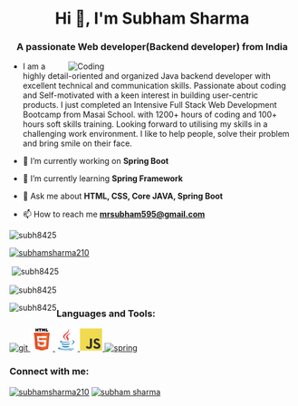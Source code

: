 
<h1 align="center">Hi 👋, I'm Subham Sharma</h1>
<h3 align="center">A passionate Web developer(Backend developer) from India</h3>
<img align="right" alt="Coding" width="400" src="https://media0.giphy.com/media/WtTnAfZn6aVJfBzlN3/giphy.gif?cid=ecf05e47u0udms5dfwdim9wbiflcur5s2hn1eg2fz7bk8kde&rid=giphy.gif&ct=g">





- I am a highly detail-oriented and organized Java backend developer with excellent technical and communication skills. Passionate about coding and Self-motivated with a keen interest in building user-centric products. I just completed an Intensive Full Stack Web Development Bootcamp from Masai School. with 1200+ hours of coding and 100+ hours soft skills training. Looking forward to utilising my skills in a challenging work environment. I like to help people, solve their problem and bring smile on their face.

- 🔭 I’m currently working on **Spring Boot**

- 🌱 I’m currently learning **Spring Framework**

- 💬 Ask me about **HTML, CSS, Core JAVA, Spring Boot**

- 📫 How to reach me **mrsubham595@gmail.com**

<p align="left"> <img src="https://komarev.com/ghpvc/?username=subh8425&label=Profile%20views&color=0e75b6&style=flat" alt="subh8425" /> </p>

<p align="left"> <a href="https://twitter.com/subhamsharma210" target="blank"><img src="https://img.shields.io/twitter/follow/subhamsharma210?logo=twitter&style=for-the-badge" alt="subhamsharma210" /></a> </p>

<p>&nbsp;<img align="center" src="https://github-readme-stats.vercel.app/api?username=subh8425&show_icons=true&locale=en" alt="subh8425" /></p>

<p><img align="center" src="https://github-readme-streak-stats.herokuapp.com/?user=subh8425&" alt="subh8425" /></p>

<p><img align="left" src="https://github-readme-stats.vercel.app/api/top-langs?username=subh8425&show_icons=true&locale=en&layout=compact" alt="subh8425" /></p>


<h3 align="left">Languages and Tools:</h3>
<p align="left"> <a href="https://git-scm.com/" target="_blank" rel="noreferrer"> <img src="https://www.vectorlogo.zone/logos/git-scm/git-scm-icon.svg" alt="git" width="40" height="40"/> </a> <a href="https://www.w3.org/html/" target="_blank" rel="noreferrer"> <img src="https://raw.githubusercontent.com/devicons/devicon/master/icons/html5/html5-original-wordmark.svg" alt="html5" width="40" height="40"/> </a> <a href="https://www.java.com" target="_blank" rel="noreferrer"> <img src="https://raw.githubusercontent.com/devicons/devicon/master/icons/java/java-original.svg" alt="java" width="40" height="40"/> </a> <a href="https://developer.mozilla.org/en-US/docs/Web/JavaScript" target="_blank" rel="noreferrer"> <img src="https://raw.githubusercontent.com/devicons/devicon/master/icons/javascript/javascript-original.svg" alt="javascript" width="40" height="40"/> </a> <a href="https://spring.io/" target="_blank" rel="noreferrer"> <img src="https://www.vectorlogo.zone/logos/springio/springio-icon.svg" alt="spring" width="40" height="40"/> </a> </p>

<h3 align="left">Connect with me:</h3>
<p align="left">
<a href="https://twitter.com/subhamsharma210" target="blank"><img align="center" src="https://raw.githubusercontent.com/rahuldkjain/github-profile-readme-generator/master/src/images/icons/Social/twitter.svg" alt="subhamsharma210" height="30" width="40" /></a>
<a href="https://linkedin.com/in/subham sharma" target="blank"><img align="center" src="https://raw.githubusercontent.com/rahuldkjain/github-profile-readme-generator/master/src/images/icons/Social/linked-in-alt.svg" alt="subham sharma" height="30" width="40" /></a>
</p>

